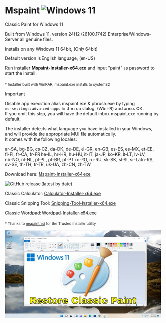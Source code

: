 # Mspaint ![Windows 11](https://img.shields.io/badge/Windows%2011-%230079d5.svg?style=for-the-badge&logo=Windows%2011&logoColor=white)
Classic Paint for Windows 11

Built from Windows 11, version 24H2 (26100.1742) Enterprise/Windows-Server all genuine files.

Installs on any Windows 11 64bit, (Only 64bit)

Default version is English language, (en-US)

Run installer **Mspaint-Installer-x64.exe** and input "paint" as password to start the install.

<sub>* Installer built with WinRAR, mspaint.exe installs to system32</sub>

> [!IMPORTANT]
> Disable app execution alias mspaint.exe & pbrush.exe by typing <br>`ms-settings:advanced-apps`
in the run dialog, (Win+R) and press OK.<br>
If you omit this step, you will have the default inbox mspaint.exe running by default.

The installer detects what language you have installed in your Windows,<br>
and will provide the appropriate MUI file automatically.<br> It comes with
the following locales:
				

ar-SA, bg-BG, cs-CZ, da-DK, de-DE, el-GR, en-GB, es-ES, es-MX, et-EE,<br> fi-FI, fr-CA, fr-FR
he-IL, hr-HR, hu-HU, it-IT, ja-JP, ko-KR, lt-LT, lv-LV,<br> nb-NO, nl-NL, pl-PL, pt-BR, pt-PT
ro-RO, ru-RU, sk-SK, sl-SI, sr-Latn-RS,<br> sv-SE, th-TH, tr-TR, uk-UA, zh-CN, zh-TW

Download here: [Mspaint-Installer-x64.exe](https://github.com/dobbelina/Mspaint/releases/latest/download/Mspaint-Installer-x64.exe)

![GitHub release (latest by date)](https://img.shields.io/github/downloads/dobbelina/Mspaint/latest/total)

Classic Calculator: [Calculator-Installer-x64.exe](https://github.com/dobbelina/Mspaint/raw/refs/heads/main/Calculator-Installer-x64.exe)

Classic Snipping Tool: [Snipping-Tool-Installer-x64.exe](https://github.com/dobbelina/Mspaint/raw/refs/heads/main/Snipping-Tool-Installer-x64.exe)

Classic Wordpad: [Wordpad-Installer-x64.exe](https://github.com/dobbelina/Mspaint/raw/refs/heads/main/Wordpad-Installer-x64.exe)

<sub>* Thanks to [mspaintmsi](https://github.com/mspaintmsi/superUser) for the Trusted Installer utility </sub>


<p align="center"><img src="Classic-Paint.jpg" width="600" /></p>
